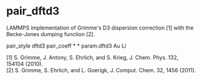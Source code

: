 # pair_dftd3

LAMMPS implementation of Grimme's D3 dispersion correction [1] with the Becke-Jones dumping function [2].

pair_style      dftd3
pair_coeff      * * param.dftd3 Au Li

[1] S. Grimme, J. Antony, S. Ehrlich, and S. Krieg, J. Chem. Phys. 132, 154104 (2010).  
[2] S. Grimme, S. Ehrlich, and L. Goerigk, J. Comput. Chem. 32, 1456 (2011).
